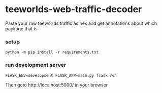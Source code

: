 # teeworlds-web-traffic-decoder
Paste your raw teeworlds traffic as hex and get annotations about which package that is

### setup

    python -m pip install -r requirements.txt

### run development server

    FLASK_ENV=development FLASK_APP=main.py flask run

Then goto http://localhost:5000/ in your browser
